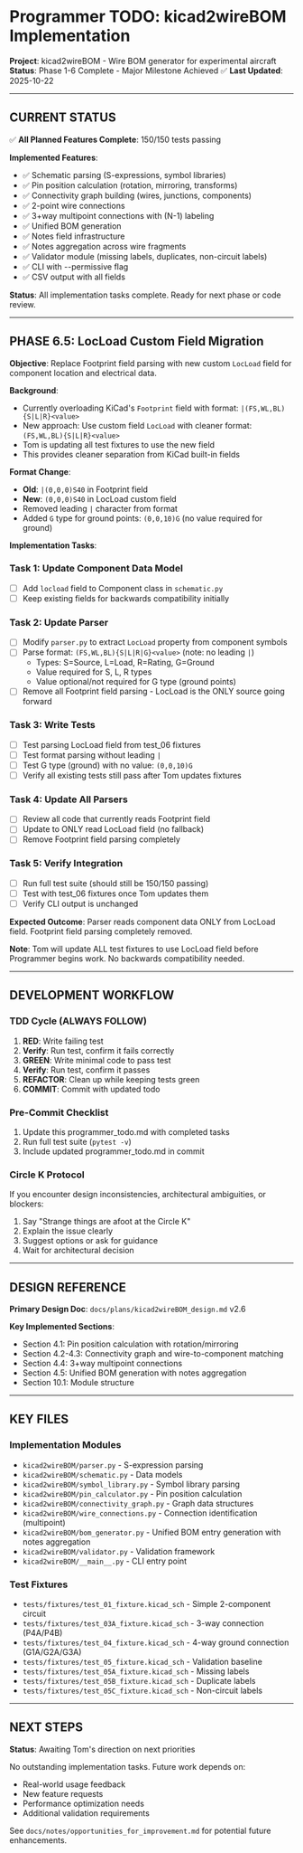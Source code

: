 # Programmer TODO: kicad2wireBOM Implementation

**Project**: kicad2wireBOM - Wire BOM generator for experimental aircraft
**Status**: Phase 1-6 Complete - Major Milestone Achieved ✅
**Last Updated**: 2025-10-22

---

## CURRENT STATUS

✅ **All Planned Features Complete**: 150/150 tests passing

**Implemented Features**:
- ✅ Schematic parsing (S-expressions, symbol libraries)
- ✅ Pin position calculation (rotation, mirroring, transforms)
- ✅ Connectivity graph building (wires, junctions, components)
- ✅ 2-point wire connections
- ✅ 3+way multipoint connections with (N-1) labeling
- ✅ Unified BOM generation
- ✅ Notes field infrastructure
- ✅ Notes aggregation across wire fragments
- ✅ Validator module (missing labels, duplicates, non-circuit labels)
- ✅ CLI with --permissive flag
- ✅ CSV output with all fields

**Status**: All implementation tasks complete. Ready for next phase or code review.

---

## PHASE 6.5: LocLoad Custom Field Migration

**Objective**: Replace Footprint field parsing with new custom `LocLoad` field for component location and electrical data.

**Background**:
- Currently overloading KiCad's `Footprint` field with format: `|(FS,WL,BL){S|L|R}<value>`
- New approach: Use custom field `LocLoad` with cleaner format: `(FS,WL,BL){S|L|R}<value>`
- Tom is updating all test fixtures to use the new field
- This provides cleaner separation from KiCad built-in fields

**Format Change**:
- **Old**: `|(0,0,0)S40` in Footprint field
- **New**: `(0,0,0)S40` in LocLoad custom field
- Removed leading `|` character from format
- Added `G` type for ground points: `(0,0,10)G` (no value required for ground)

**Implementation Tasks**:

### Task 1: Update Component Data Model
- [ ] Add `locload` field to Component class in `schematic.py`
- [ ] Keep existing fields for backwards compatibility initially

### Task 2: Update Parser
- [ ] Modify `parser.py` to extract `LocLoad` property from component symbols
- [ ] Parse format: `(FS,WL,BL){S|L|R|G}<value>` (note: no leading `|`)
  - Types: S=Source, L=Load, R=Rating, G=Ground
  - Value required for S, L, R types
  - Value optional/not required for G type (ground points)
- [ ] Remove all Footprint field parsing - LocLoad is the ONLY source going forward

### Task 3: Write Tests
- [ ] Test parsing LocLoad field from test_06 fixtures
- [ ] Test format parsing without leading `|`
- [ ] Test G type (ground) with no value: `(0,0,10)G`
- [ ] Verify all existing tests still pass after Tom updates fixtures

### Task 4: Update All Parsers
- [ ] Review all code that currently reads Footprint field
- [ ] Update to ONLY read LocLoad field (no fallback)
- [ ] Remove Footprint field parsing completely

### Task 5: Verify Integration
- [ ] Run full test suite (should still be 150/150 passing)
- [ ] Test with test_06 fixtures once Tom updates them
- [ ] Verify CLI output is unchanged

**Expected Outcome**: Parser reads component data ONLY from LocLoad field. Footprint field parsing completely removed.

**Note**: Tom will update ALL test fixtures to use LocLoad field before Programmer begins work. No backwards compatibility needed.

---

## DEVELOPMENT WORKFLOW

### TDD Cycle (ALWAYS FOLLOW)
1. **RED**: Write failing test
2. **Verify**: Run test, confirm it fails correctly
3. **GREEN**: Write minimal code to pass test
4. **Verify**: Run test, confirm it passes
5. **REFACTOR**: Clean up while keeping tests green
6. **COMMIT**: Commit with updated todo

### Pre-Commit Checklist
1. Update this programmer_todo.md with completed tasks
2. Run full test suite (`pytest -v`)
3. Include updated programmer_todo.md in commit

### Circle K Protocol
If you encounter design inconsistencies, architectural ambiguities, or blockers:
1. Say "Strange things are afoot at the Circle K"
2. Explain the issue clearly
3. Suggest options or ask for guidance
4. Wait for architectural decision

---

## DESIGN REFERENCE

**Primary Design Doc**: `docs/plans/kicad2wireBOM_design.md` v2.6

**Key Implemented Sections**:
- Section 4.1: Pin position calculation with rotation/mirroring
- Section 4.2-4.3: Connectivity graph and wire-to-component matching
- Section 4.4: 3+way multipoint connections
- Section 4.5: Unified BOM generation with notes aggregation
- Section 10.1: Module structure

---

## KEY FILES

### Implementation Modules
- `kicad2wireBOM/parser.py` - S-expression parsing
- `kicad2wireBOM/schematic.py` - Data models
- `kicad2wireBOM/symbol_library.py` - Symbol library parsing
- `kicad2wireBOM/pin_calculator.py` - Pin position calculation
- `kicad2wireBOM/connectivity_graph.py` - Graph data structures
- `kicad2wireBOM/wire_connections.py` - Connection identification (multipoint)
- `kicad2wireBOM/bom_generator.py` - Unified BOM entry generation with notes aggregation
- `kicad2wireBOM/validator.py` - Validation framework
- `kicad2wireBOM/__main__.py` - CLI entry point

### Test Fixtures
- `tests/fixtures/test_01_fixture.kicad_sch` - Simple 2-component circuit
- `tests/fixtures/test_03A_fixture.kicad_sch` - 3-way connection (P4A/P4B)
- `tests/fixtures/test_04_fixture.kicad_sch` - 4-way ground connection (G1A/G2A/G3A)
- `tests/fixtures/test_05_fixture.kicad_sch` - Validation baseline
- `tests/fixtures/test_05A_fixture.kicad_sch` - Missing labels
- `tests/fixtures/test_05B_fixture.kicad_sch` - Duplicate labels
- `tests/fixtures/test_05C_fixture.kicad_sch` - Non-circuit labels

---

## NEXT STEPS

**Status**: Awaiting Tom's direction on next priorities

No outstanding implementation tasks. Future work depends on:
- Real-world usage feedback
- New feature requests
- Performance optimization needs
- Additional validation requirements

See `docs/notes/opportunities_for_improvement.md` for potential future enhancements.
